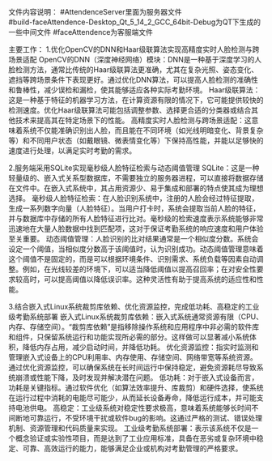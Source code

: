 文件内容说明：
#AttendenceServer里面为服务器文件																	
#build-faceAttendence-Desktop_Qt_5_14_2_GCC_64bit-Debug为QT下生成的一些中间文件
#faceAttendence为客服端文件

主要工作：
1.优化OpenCV的DNN和Haar级联算法实现高精度实时人脸检测与跨场景适配
OpenCV的DNN（深度神经网络）模块：DNN是一种基于深度学习的人脸检测方法，通常比传统的Haar级联算法更准确，尤其在复杂光照、姿态变化、遮挡等跨场景条件下表现更好。通过优化DNN算法，可以提高人脸检测的准确性和鲁棒性，减少误检和漏检，使其能够适应各种实际考勤环境。
Haar级联算法：这是一种基于特征的机器学习方法，在计算资源有限的情况下，它可能提供较快的检测速度。优化Haar级联算法可能包括调整参数、选择更合适的分类器或结合其他技术来提高其在特定场景下的性能。
高精度实时人脸检测与跨场景适配：这意味着系统不仅能准确识别出人脸，而且能在不同环境（如光线明暗变化、背景复杂等）和不同用户状态（如戴眼镜、微表情变化等）下保持高性能，并能以足够快的速度进行处理，以满足实时考勤的需求。

2.服务端采用SQLite实现毫秒级人脸特征检索与动态阈值管理
SQLite：这是一种轻量级的、嵌入式关系型数据库，不需要独立的服务器进程，可以直接将数据存储在文件中。在嵌入式系统中，其占用资源少、易于集成和部署的特点使其成为理想选择。
毫秒级人脸特征检索：在人脸识别系统中，注册的人脸会经过特征提取，生成一系列数字向量（人脸特征）。当用户打卡时，系统会提取当前人脸的特征，并与数据库中存储的所有人脸特征进行比对。毫秒级的检索速度表示系统能够非常迅速地在大量人脸数据中找到匹配项，这对于保证考勤系统的响应速度和用户体验至关重要。
动态阈值管理：人脸识别的比对结果通常是一个相似度分数。系统会设定一个阈值，当相似度分数高于该阈值时，认为识别成功。动态阈值管理意味着这个阈值不是固定的，而是可以根据环境条件、识别需求、系统负载等因素自动调整。例如，在光线较差的环境下，可以适当降低阈值以提高召回率；在对安全性要求较高时，可以提高阈值以降低误识率。这种灵活性有助于提高系统的适应性和性能。

3.结合嵌入式Linux系统裁剪库依赖、优化资源监控，完成低功耗、高稳定的工业级考勤系统部署
嵌入式Linux系统裁剪库依赖：嵌入式系统通常资源有限（CPU、内存、存储空间）。“裁剪库依赖”是指移除操作系统和应用程序中非必需的软件库和组件，只保留系统运行和功能实现所必需的部分。这样做可以显著减小系统体积，降低内存占用，减少启动时间，并降低功耗。
优化资源监控：指实时监测和管理嵌入式设备上的CPU利用率、内存使用、存储空间、网络带宽等系统资源。通过优化资源监控，可以确保系统在长时间运行中保持稳定，避免资源耗尽导致系统崩溃或性能下降，及时发现并解决潜在问题。
低功耗：对于嵌入式设备而言，功耗是关键指标。通过软件优化（如算法效率提升、库裁剪）和硬件选择，使系统在运行过程中消耗的电能尽可能少，从而延长设备寿命，降低运行成本，并可能支持电池供电。
高稳定：工业级系统对稳定性要求极高，意味着系统能够长时间不间断地可靠运行，不受环境干扰或软件bug的影响。这通过严格的测试、错误处理机制、资源管理和代码质量来实现。
工业级考勤系统部署：表示该系统不仅是一个概念验证或实验性项目，而是达到了工业应用标准，具备在恶劣或复杂环境中稳定、可靠、高效运行的能力，能够满足企业或机构对考勤管理的严格要求。
